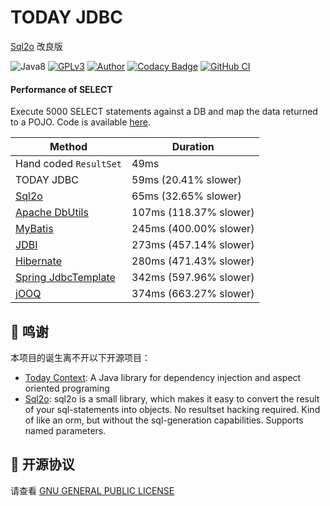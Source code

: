 # TODAY JDBC 

[Sql2o](https://github.com/aaberg/sql2o) 改良版


![Java8](https://img.shields.io/badge/JDK-8+-success.svg)
[![GPLv3](https://img.shields.io/badge/License-GPLv3-blue.svg)](./LICENSE)
[![Author](https://img.shields.io/badge/Author-TODAY-blue.svg)](https://github.com/TAKETODAY)
[![Codacy Badge](https://app.codacy.com/project/badge/Grade/b5b336564b304eaba40a39a211c2dd45)](https://www.codacy.com/gh/TAKETODAY/today-jdbc/dashboard?utm_source=github.com&amp;utm_medium=referral&amp;utm_content=TAKETODAY/today-jdbc&amp;utm_campaign=Badge_Grade)
[![GitHub CI](https://github.com/TAKETODAY/today-jdbc/workflows/GitHub%20CI/badge.svg)](https://github.com/TAKETODAY/today-jdbc/actions)


#### Performance of SELECT

Execute 5000 SELECT statements against a DB and map the data returned to a POJO.
Code is available [here](/src/test/java/cn/taketoday/jdbc/performance/PojoPerformanceTest.java).

Method                                                              | Duration               |
------------------------------------------------------------------- | ---------------------- |
Hand coded <code>ResultSet</code>                                   | 49ms                   |
TODAY JDBC                                                          | 59ms (20.41% slower)   |
[Sql2o](https://github.com/aaberg/sql2o)                            | 65ms (32.65% slower)   |
[Apache DbUtils](http://commons.apache.org/proper/commons-dbutils/) | 107ms (118.37% slower) |
[MyBatis](http://mybatis.github.io/mybatis-3/)                      | 245ms (400.00% slower) |
[JDBI](http://jdbi.org/)                                            | 273ms (457.14% slower) |
[Hibernate](http://hibernate.org/)                                  | 280ms (471.43% slower) |
[Spring JdbcTemplate](http://docs.spring.io/spring/docs/current/spring-framework-reference/html/jdbc.html) | 342ms (597.96% slower) |
[jOOQ](http://www.jooq.org)                                         | 374ms (663.27% slower) |


## 🙏 鸣谢
本项目的诞生离不开以下开源项目：
* [Today Context](https://github.com/TAKETODAY/today-context): A Java library for dependency injection and aspect oriented programing
* [Sql2o](https://github.com/aaberg/sql2o): sql2o is a small library, which makes it easy to convert the result of your sql-statements into objects. No resultset hacking required. Kind of like an orm, but without the sql-generation capabilities. Supports named parameters.


## 📄 开源协议
请查看 [GNU GENERAL PUBLIC LICENSE](https://github.com/TAKETODAY/today-jdbc/blob/master/LICENSE)

